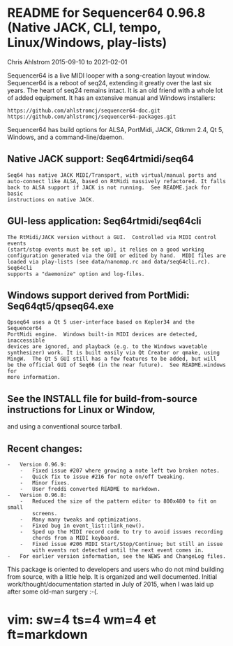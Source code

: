 # README for Sequencer64 0.96.8 (Native JACK, CLI, tempo, Linux/Windows, play-lists)
Chris Ahlstrom
2015-09-10 to 2021-02-01

Sequencer64 is a live MIDI looper with a song-creation layout window.
Sequencer64 is a reboot of seq24, extending it greatly over the last six years.
The heart of seq24 remains intact.  It is an old friend with a whole lot of
added equipment.  It has an extensive manual and Windows installers:

    https://github.com/ahlstromcj/sequencer64-doc.git
    https://github.com/ahlstromcj/sequencer64-packages.git

Sequencer64 has build options for ALSA, PortMidi, JACK, Gtkmm 2.4, Qt 5, Windows,
and a command-line/daemon.

## Native JACK support: Seq64rtmidi/seq64

    Seq64 has native JACK MIDI/Transport, with virtual/manual ports and
    auto-connect like ALSA, based on RtMidi massively refactored. It falls
    back to ALSA support if JACK is not running.  See README.jack for basic
    instructions on native JACK.

## GUI-less application: Seq64rtmidi/seq64cli

    The RtMidi/JACK version without a GUI.  Controlled via MIDI control events
    (start/stop events must be set up), it relies on a good working
    configuration generated via the GUI or edited by hand.  MIDI files are
    loaded via play-lists (see data/nanomap.rc and data/seq64cli.rc).  Seq64cli
    supports a "daemonize" option and log-files.

## Windows support derived from PortMidi: Seq64qt5/qpseq64.exe

    Qpseq64 uses a Qt 5 user-interface based on Kepler34 and the Sequencer64
    PortMidi engine.  Windows built-in MIDI devices are detected, inaccessible
    devices are ignored, and playback (e.g. to the Windows wavetable
    synthesizer) work. It is built easily via Qt Creator or qmake, using
    MingW.  The Qt 5 GUI still has a few features to be added, but will
    be the official GUI of Seq66 (in the near future).  See README.windows for
    more information.

## See the INSTALL file for build-from-source instructions for Linux or Window,
and using a conventional source tarball.

## Recent changes:

    -   Version 0.96.9:
        -   Fixed issue #207 where growing a note left two broken notes.
        -   Quick fix to issue #216 for note on/off tweaking.
        -   Minor fixes.
        -   User freddi converted README to markdown.
    -   Version 0.96.8:
        -   Reduced the size of the pattern editor to 800x480 to fit on small
            screens.
        -   Many many tweaks and optimizations.
        -   Fixed bug in event_list::link_new().
        -   Sped up the MIDI record code to try to avoid issues recording
            chords from a MIDI keyboard.
        -   Fixed issue #206 MIDI Start/Stop/Continue; but still an issue
            with events not detected until the next event comes in.
    -   For earlier version information, see the NEWS and ChangeLog files.

This package is oriented to developers and users who do not mind building from
source, with a little help.  It is organized and well documented.
Initial work/thought/documentation started in July of 2015, when I was laid
up after some old-man surgery :-(.

# vim: sw=4 ts=4 wm=4 et ft=markdown

